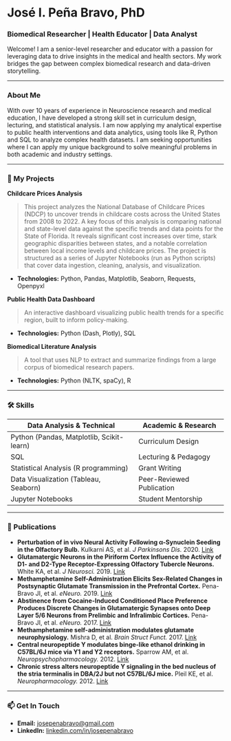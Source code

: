 # José I. Peña Bravo, PhD
### Biomedical Researcher | Health Educator | Data Analyst

Welcome! I am a senior-level researcher and educator with a passion for leveraging data to drive insights in the medical and health sectors. My work bridges the gap between complex biomedical research and data-driven storytelling.

---

### About Me
With over 10 years of experience in Neuroscience research and medical education, I have developed a strong skill set in curriculum design, lecturing, and statistical analysis. I am now applying my analytical expertise to public health interventions and data analytics, using tools like R, Python and SQL to analyze complex health datasets. I am seeking opportunities where I can apply my unique background to solve meaningful problems in both academic and industry settings.

---

### 🚀 My Projects

**Childcare Prices Analysis**
> This project analyzes the National Database of Childcare Prices (NDCP) to uncover trends in childcare costs across the United States from 2008 to 2022. A key focus of this analysis is comparing national and state-level data against the specific trends and data points for the State of Florida. It reveals significant cost increases over time, stark geographic disparities between states, and a notable correlation between local income levels and childcare prices. The project is structured as a series of Jupyter Notebooks (run as Python scripts) that cover data ingestion, cleaning, analysis, and visualization.
*   **Technologies:** Python, Pandas, Matplotlib, Seaborn, Requests, Openpyxl

**Public Health Data Dashboard**
> An interactive dashboard visualizing public health trends for a specific region, built to inform policy-making.
*   **Technologies:** Python (Dash, Plotly), SQL

**Biomedical Literature Analysis**
> A tool that uses NLP to extract and summarize findings from a large corpus of biomedical research papers.
*   **Technologies:** Python (NLTK, spaCy), R

---

### 🛠️ Skills

| Data Analysis & Technical  | Academic & Research |
| ----------------- | --------------------- |
| Python (Pandas, Matplotlib, Scikit-learn) | Curriculum Design     |
| SQL               | Lecturing & Pedagogy  |
| Statistical Analysis (R programming)      | Grant Writing         |
| Data Visualization (Tableau, Seaborn) | Peer-Reviewed Publication |
| Jupyter Notebooks | Student Mentorship    |

---

### 📜 Publications

*   **Perturbation of in vivo Neural Activity Following α-Synuclein Seeding in the Olfactory Bulb.** Kulkarni AS, et al. *J Parkinsons Dis.* 2020. [Link](https://doi.org/10.3233/jpd-202241)
*   **Glutamatergic Neurons in the Piriform Cortex Influence the Activity of D1- and D2-Type Receptor-Expressing Olfactory Tubercle Neurons.** White KA, et al. *J Neurosci.* 2019. [Link](https://doi.org/10.1523/jneurosci.1444-19.2019)
*   **Methamphetamine Self-Administration Elicits Sex-Related Changes in Postsynaptic Glutamate Transmission in the Prefrontal Cortex.** Pena-Bravo JI, et al. *eNeuro.* 2019. [Link](https://doi.org/10.1523/ENEURO.0401-18.2018)
*   **Abstinence from Cocaine-Induced Conditioned Place Preference Produces Discrete Changes in Glutamatergic Synapses onto Deep Layer 5/6 Neurons from Prelimbic and Infralimbic Cortices.** Pena-Bravo JI, et al. *eNeuro.* 2017. [Link](https://doi.org/10.1523/ENEURO.0308-17.2017)
*   **Methamphetamine self-administration modulates glutamate neurophysiology.** Mishra D, et al. *Brain Struct Funct.* 2017. [Link](https://doi.org/10.1007/s00429-016-1322-x)
*   **Central neuropeptide Y modulates binge-like ethanol drinking in C57BL/6J mice via Y1 and Y2 receptors.** Sparrow AM, et al. *Neuropsychopharmacology.* 2012. [Link](https://doi.org/10.1038/npp.2011.327)
*   **Chronic stress alters neuropeptide Y signaling in the bed nucleus of the stria terminalis in DBA/2J but not C57BL/6J mice.** Pleil KE, et al. *Neuropharmacology.* 2012. [Link](https://doi.org/10.1016/j.neuropharm.2011.12.002)

---

### 📫 Get In Touch

- **Email:** [josepenabravo@gmail.com](mailto:josepenabravo@gmail.com)
- **LinkedIn:** [linkedin.com/in/josepenabravo](https_//linkedin.com/in/josepenabravo)

